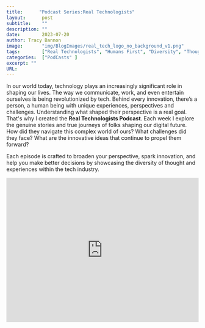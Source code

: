 ```yaml
---
title:      "Podcast Series:Real Technologists"
layout:      post 
subtitle:    ""
description: ""
date:        2023-07-20
author: Tracy Bannon
image:       "img/BlogImages/real_tech_logo_no_background_v1.png"
tags:        ["Real Technologists", "Humans First", "Diversity", "Thought Leadership"]
categories:  ["PodCasts" ]
excerpt: ""
URL: 
---
```

In our world today, technology plays an increasingly significant role in shaping our lives. The way we communicate, work, and even entertain ourselves is being revolutionized by tech. Behind every innovation, there’s a person, a human being with unique experiences, perspectives and challenges. Understanding what shaped their perspective is a real goal. That's why I created the **Real Technologists Podcast**.  Each week I explore the genuine stories and true journeys of folks shaping our digital future. How did they navigate this complex world of ours? What challenges did they face? What are the innovative ideas that continue to propel them forward?

Each episode is crafted to broaden your perspective, spark innovation, and help you make better decisions by showcasing the diversity of thought and experiences within the tech industry.

<div style="padding-bottom:75%; position:relative; display:block; width: 100%">
  <iframe width="100%" height="100%"
    src="https://realtechnologists.org/"
    frameborder="0" allowfullscreen="" style="position:absolute; top:0; left: 0">
  </iframe>
</div>